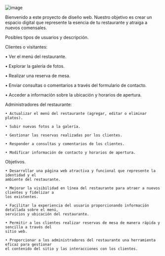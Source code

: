 ![image](https://github.com/user-attachments/assets/49736499-aea0-4d02-ba35-c5b88cecc12b)

Bienvenido a este proyecto de diseño web. Nuestro
objetivo es crear un espacio digital que represente la
esencia de tu restaurante y atraiga a nuevos
comensales.


 Posibles tipos de usuarios y descripción.
 
 Clientes o visitantes:
 
  • Ver el menú del restaurante.
  
  • Explorar la galería de fotos.
  
  • Realizar una reserva de mesa.
  
• Enviar consultas o comentarios a través del formulario de contacto.

• Acceder a información sobre la ubicación y horarios de apertura.

 Administradores del restaurante:
 
    • Actualizar el menú del restaurante (agregar, editar o eliminar platos).
    
    • Subir nuevas fotos a la galería.
    
    • Gestionar las reservas realizadas por los clientes.
    
    • Responder a consultas y comentarios de los clientes.
    
    • Modificar información de contacto y horarios de apertura. 

Objetivos.

    • Desarrollar una página web atractiva y funcional que represente la identidad y el
    ambiente del restaurante.
    
    • Mejorar la visibilidad en línea del restaurante para atraer a nuevos clientes y fidelizar a
    los existentes.
    
    • Facilitar la experiencia del usuario proporcionando información detallada sobre el menú,
    servicios y ubicación del restaurante.
    
    • Permitir a los clientes realizar reservas de mesa de manera rápida y sencilla a través del
    sitio web.
    
    • Proporcionar a los administradores del restaurante una herramienta eficaz para gestionar
    el contenido del sitio y las interacciones con los clientes.
